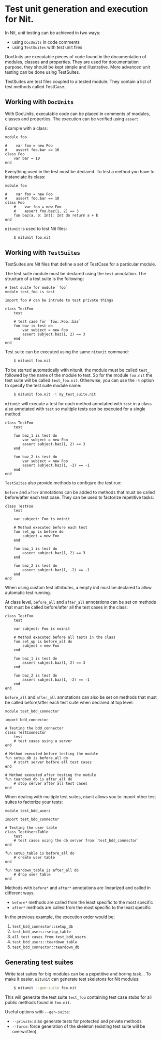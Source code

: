 # Test unit generation and execution for Nit.

In Nit, unit testing can be achieved in two ways:

* using `DocUnits` in code comments
* using `TestSuites` with test unit files

DocUnits are executable pieces of code found in the documentation of modules,
classes and properties.
They are used for documentation purpose, they should be kept simple and illustrative.
More advanced unit testing can be done using TestSuites.

TestSuites are test files coupled to a tested module.
They contain a list of test methods called TestCase.

## Working with `DocUnits`

With DocUnits, executable code can be placed in comments of modules, classes and properties.
The execution can be verified using `assert`

Example with a class:

	module foo

	#    var foo = new Foo
	#    assert foo.bar == 10
	class Foo
		var bar = 10
	end

Everything used in the test must be declared.
To test a method you have to instanciate its class:

	module foo

	#    var foo = new Foo
	#    assert foo.bar == 10
	class Foo
		#    var foo = new Foo
		#    assert foo.baz(1, 2) == 3
		fun baz(a, b: Int): Int do return a + b
	end

`nitunit` is used to test Nit files:

~~~sh
	$ nitunit foo.nit
~~~

## Working with `TestSuites`

TestSuites are Nit files that define a set of TestCase for a particular module.

The test suite module must be declared using the `test` annotation.
The structure of a test suite is the following:

~~~nitish
# test suite for module `foo`
module test_foo is test

import foo # can be intrude to test private things

class TestFoo
	test

	# test case for `foo::Foo::baz`
	fun baz is test do
		var subject = new Foo
		assert subject.baz(1, 2) == 3
	end
end
~~~

Test suite can be executed using the same `nitunit` command:

~~~sh
	$ nitunit foo.nit
~~~

To be started automatically with nitunit, the module must be called `test_`
followed by the name of the module to test.
So for the module `foo.nit` the test suite will be called `test_foo.nit`.
Otherwise, you can use the `-t` option to specify the test suite module name:

~~~sh
	$ nitunit foo.nit -t my_test_suite.nit
~~~

`nitunit` will execute a test for each method annotated with `test` in a class also annotated with `test`
so multiple tests can be executed for a single method:

~~~nitish
class TestFoo
	test

	fun baz_1 is test do
		var subject = new Foo
		assert subject.baz(1, 2) == 3
	end

	fun baz_2 is test do
		var subject = new Foo
		assert subject.baz(1, -2) == -1
	end
end
~~~

`TestSuites` also provide methods to configure the test run:

`before` and `after` annotations can be added to methods that must be called before/after each test case.
They can be used to factorize repetitive tasks:

~~~nitish
class TestFoo
	test

	var subject: Foo is noinit

	# Method executed before each test
	fun set_up is before do
		subject = new Foo
	end

	fun baz_1 is test do
		assert subject.baz(1, 2) == 3
	end

	fun baz_2 is test do
		assert subject.baz(1, -2) == -1
	end
end
~~~

When using custom test attributes, a empty init must be declared to allow automatic test running.

At class level, `before_all` and `after_all` annotations can be set on methods that must be called before/after all the test cases in the class:

~~~nitish
class TestFoo
	test

	var subject: Foo is noinit

	# Method executed before all tests in the class
	fun set_up is before_all do
		subject = new Foo
	end

	fun baz_1 is test do
		assert subject.baz(1, 2) == 3
	end

	fun baz_2 is test do
		assert subject.baz(1, -2) == -1
	end
end
~~~

`before_all` and `after_all` annotations can also be set on methods that must be called before/after each test suite when declared at top level:

~~~nitish
module test_bdd_connector

import bdd_connector

# Testing the bdd_connector
class TestConnector
	test
	# test cases using a server
end

# Method executed before testing the module
fun setup_db is before_all do
	# start server before all test cases
end

# Method executed after testing the module
fun teardown_db is after_all do
	# stop server after all test cases
end
~~~

When dealing with multiple test suites, niunit allows you to import other test suites to factorize your tests:

~~~nitish
module test_bdd_users

import test_bdd_connector

# Testing the user table
class TestUsersTable
	test
	# test cases using the db server from `test_bdd_connector`
end

fun setup_table is before_all do
	# create user table
end

fun teardown_table is after_all do
	# drop user table
end
~~~

Methods with `before*` and `after*` annotations are linearized and called in different ways.

* `before*` methods are called from the least specific to the most specific
* `after*` methods are called from the most specific to the least specific

In the previous example, the execution order would be:

1. `test_bdd_connector::setup_db`
2. `test_bdd_users::setup_table`
3. `all test cases from test_bdd_users`
4. `test_bdd_users::teardown_table`
5. `test_bdd_connector::teardown_db`

## Generating test suites

Write test suites for big modules can be a pepetitive and boring task...
To make it easier, `nitunit` can generate test skeletons for Nit modules:

~~~sh
	$ nitunit --gen-suite foo.nit
~~~

This will generate the test suite `test_foo` containing test case stubs for all public
methods found in `foo.nit`.

Useful options with `--gen-suite`:

* `--private`: also generate tests for protected and private methods
* `--force`: force generation of the skeleton (existing test suite will be overwritten)
